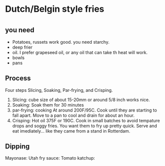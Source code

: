 # Dutch/Belgin style fries
#
## you need
 - Potatoes, russets work good. you need starchy.
 - deep frier
 - oil. I prefer grapeseed oil, or any oil that can take th heat will work.
 - bowls
 - pans
## Process
Four steps Slicing, Soaking, Par-frying, and Crisping.
1. Slicing: cube size of about 15-20mm or around 5/8 inch works nice.
2. Soaking: Soak them for 30 minutes
3. par-frying: cooking At around 200F/95C. Cook until they are starting to fall apart. Move to a pan to cool and drain for about an hour.
4. Crisping: Hot oil 375F or 190C. Cook in small batches to avoid tempature drops and soggy fries. You want them to fry up pretty quick. Serve and eat imediately... like they came from a stand in Rotterdam.   
   
## Dipping
Mayonase:
Utah fry sauce:
Tomato katchup: 






